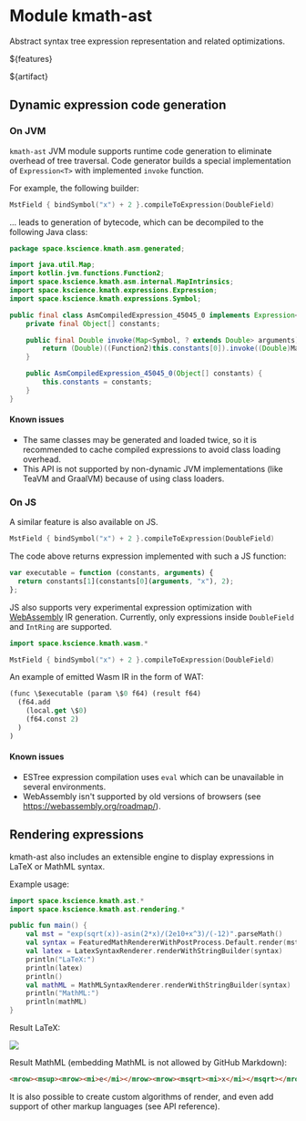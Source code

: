 # Module kmath-ast

Abstract syntax tree expression representation and related optimizations.

${features}

${artifact}

## Dynamic expression code generation

### On JVM

`kmath-ast` JVM module supports runtime code generation to eliminate overhead of tree traversal. Code generator builds
a special implementation of `Expression<T>` with implemented `invoke` function.

For example, the following builder:

```kotlin
MstField { bindSymbol("x") + 2 }.compileToExpression(DoubleField)
``` 

... leads to generation of bytecode, which can be decompiled to the following Java class:

```java
package space.kscience.kmath.asm.generated;

import java.util.Map;
import kotlin.jvm.functions.Function2;
import space.kscience.kmath.asm.internal.MapIntrinsics;
import space.kscience.kmath.expressions.Expression;
import space.kscience.kmath.expressions.Symbol;

public final class AsmCompiledExpression_45045_0 implements Expression<Double> {
    private final Object[] constants;

    public final Double invoke(Map<Symbol, ? extends Double> arguments) {
        return (Double)((Function2)this.constants[0]).invoke((Double)MapIntrinsics.getOrFail(arguments, "x"), 2);
    }

    public AsmCompiledExpression_45045_0(Object[] constants) {
        this.constants = constants;
    }
}

```

#### Known issues

- The same classes may be generated and loaded twice, so it is recommended to cache compiled expressions to avoid
  class loading overhead.
- This API is not supported by non-dynamic JVM implementations (like TeaVM and GraalVM) because of using class loaders.

### On JS

A similar feature is also available on JS.

```kotlin
MstField { bindSymbol("x") + 2 }.compileToExpression(DoubleField)
``` 

The code above returns expression implemented with such a JS function:

```js
var executable = function (constants, arguments) {
  return constants[1](constants[0](arguments, "x"), 2);
};
```

JS also supports very experimental expression optimization with [WebAssembly](https://webassembly.org/) IR generation. Currently, only expressions inside `DoubleField` and `IntRing` are supported.

```kotlin
import space.kscience.kmath.wasm.*

MstField { bindSymbol("x") + 2 }.compileToExpression(DoubleField)
```

An example of emitted Wasm IR in the form of WAT:

```lisp
(func \$executable (param \$0 f64) (result f64)
  (f64.add
    (local.get \$0)
    (f64.const 2)
  )
)
```

#### Known issues

- ESTree expression compilation uses `eval` which can be unavailable in several environments.
- WebAssembly isn't supported by old versions of browsers (see https://webassembly.org/roadmap/).

## Rendering expressions

kmath-ast also includes an extensible engine to display expressions in LaTeX or MathML syntax.

Example usage:

```kotlin
import space.kscience.kmath.ast.*
import space.kscience.kmath.ast.rendering.*

public fun main() {
    val mst = "exp(sqrt(x))-asin(2*x)/(2e10+x^3)/(-12)".parseMath()
    val syntax = FeaturedMathRendererWithPostProcess.Default.render(mst)
    val latex = LatexSyntaxRenderer.renderWithStringBuilder(syntax)
    println("LaTeX:")
    println(latex)
    println()
    val mathML = MathMLSyntaxRenderer.renderWithStringBuilder(syntax)
    println("MathML:")
    println(mathML)
}
```

Result LaTeX:

![](http://chart.googleapis.com/chart?cht=tx&chl=e%5E%7B%5Csqrt%7Bx%7D%7D-%5Cfrac%7B%5Cfrac%7B%5Coperatorname%7Bsin%7D%5E%7B-1%7D%5C,%5Cleft(2%5C,x%5Cright)%7D%7B2%5Ctimes10%5E%7B10%7D%2Bx%5E%7B3%7D%7D%7D%7B-12%7D)

Result MathML (embedding MathML is not allowed by GitHub Markdown):

```html
<mrow><msup><mrow><mi>e</mi></mrow><mrow><msqrt><mi>x</mi></msqrt></mrow></msup><mo>-</mo><mfrac><mrow><mfrac><mrow><msup><mrow><mo>sin</mo></mrow><mrow><mo>-</mo><mn>1</mn></mrow></msup><mspace width="0.167em"></mspace><mfenced open="(" close=")" separators=""><mn>2</mn><mspace width="0.167em"></mspace><mi>x</mi></mfenced></mrow><mrow><mn>2</mn><mo>&times;</mo><msup><mrow><mn>10</mn></mrow><mrow><mn>10</mn></mrow></msup><mo>+</mo><msup><mrow><mi>x</mi></mrow><mrow><mn>3</mn></mrow></msup></mrow></mfrac></mrow><mrow><mo>-</mo><mn>12</mn></mrow></mfrac></mrow>
```

It is also possible to create custom algorithms of render, and even add support of other markup languages
(see API reference).
